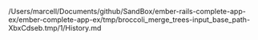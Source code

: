 /Users/marcell/Documents/github/SandBox/ember-rails-complete-app-ex/ember-complete-app-ex/tmp/broccoli_merge_trees-input_base_path-XbxCdseb.tmp/1/History.md